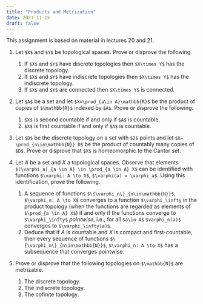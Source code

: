 ```yaml
---
title: "Products and Metrization"
date: 2021-11-15
draft: false
---
```


This assignment is based on material in lectures 20 and 21.

1. Let `$X$` and `$Y$` be topological spaces. Prove or disprove the following.
    1. If `$X$` and `$Y$` have discrete topologies then `$X\times Y$` has the discrete topology.
    2. If `$X$` and `$Y$` have indiscrete topologies then `$X\times Y$` has the indiscrete topology.
    3. If `$X$` and `$Y$` are connected then `$X\times Y$` is connected.

2. Let `$A$` be a set and let `$X=\prod_{a\in A}\mathbb{R}$` be the product of copies of `$\mathbb{R}$` indexed by `$A$`. Prove or disprove the following.
    1. `$X$` is second countable if and only if `$A$` is countable.
    2. `$X$` is first countable if and only if `$A$` is countable.

3. Let `$D$` be the discrete topology on a set with `$2$` points and let `$X= \prod_{n\in\mathbb{N}} D$` be the product of countably many copies of `$D$`. Prove or disprove that `$X$` is homeomorphic to the Cantor set.

4. Let $A$ be a set and $X$ a topological spaces. Observe that elements `$(\varphi_a)_{a \in A} \in \prod_{a \in A} X$` can be identified with functions `$\varphi: A \to X$`, `$\varphi(a) = \varphi_a$`. Using this identification, prove the following.
    1. A sequence of functions `$\{\varphi_n\}_{n\in\mathbb{N}}$`, `$\varphi_n: A \to X$` converges to a function `$\varphi_\infty` in the product topology (when the functions are regarded as elements of `$\prod_{a \in A} X$`) if and only if the functions converge to `$\varphi_\infty$` _pointwise_, i.e., for all `$a\in A$` `$varphi_n(a)$` converges to `$\varphi_\infty(a)$`.
    2. Deduce that if $A$ is countable and $X$ is compact and first-countable, then every sequence of functions `$\{\varphi_n\}_{n\in\mathbb{N}}$`, `$\varphi_n: A \to X$` has a subsequence that converges pointwise.

5. Prove or disprove that the following topologies on `$\mathbb{N}$` are metrizable.
    1. The discrete topology.
    2. The indiscrete topology.
    3. The cofinite topology.
